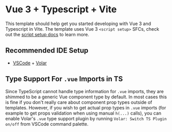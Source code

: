 # Vue 3 + Typescript + Vite

This template should help get you started developing with Vue 3 and Typescript in Vite. The template
uses Vue 3 `<script setup>` SFCs, check out the
[script setup docs](https://v3.vuejs.org/api/sfc-script-setup.html#sfc-script-setup) to learn more.

## Recommended IDE Setup

- [VSCode](https://code.visualstudio.com/) +
  [Volar](https://marketplace.visualstudio.com/items?itemName=johnsoncodehk.volar)

## Type Support For `.vue` Imports in TS

Since TypeScript cannot handle type information for `.vue` imports, they are shimmed to be a generic
Vue component type by default. In most cases this is fine if you don't really care about component
prop types outside of templates. However, if you wish to get actual prop types in `.vue` imports
(for example to get props validation when using manual `h(...)` calls), you can enable Volar's
`.vue` type support plugin by running `Volar: Switch TS Plugin on/off` from VSCode command palette.
